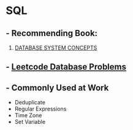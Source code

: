 # SQL
## - Recommending Book: 
1. [DATABASE SYSTEM CONCEPTS](https://kakeboksen.td.org.uit.no/Database%20System%20Concepts%206th%20edition.pdf)

## - [Leetcode Database Problems](https://leetcode.com/problemset/database/)

## - Commonly Used at Work
- Deduplicate 
- Regular Expressions
- Time Zone
- Set Variable
